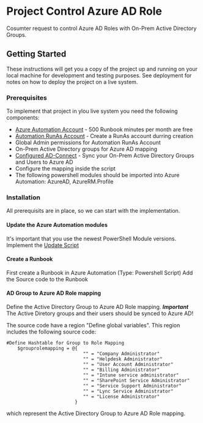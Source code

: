 # Project Control Azure AD Role
Cosumter request to control Azure AD Roles with On-Prem Active Directory Groups.

## Getting Started
These instructions will get you a copy of the project up and running on your local machine for development and testing purposes. See deployment for notes on how to deploy the project on a live system.

### Prerequisites
To implement that project in ylou live system you need the following components:

* [Azure Automation Account](https://azure.microsoft.com/de-de/services/automation/) - 500 Runbook minutes per month are free
* [Automation RunAs Account](https://docs.microsoft.com/en-us/azure/automation/manage-runas-account) - Create a RunAs account durring creation
* Global Admin permissions for Automation RunAs Account
* On-Prem Active Directory groups for Azure AD mapping
* [Configured AD-Connect](https://docs.microsoft.com/en-us/azure/active-directory/hybrid/how-to-connect-install-roadmap) - Sync your On-Prem Active Directory Groups and Users to Azure AD
* Configure the mapping inside the script
* The following powershell modules should be imported into Azure Automation: AzureAD, AzureRM.Profile   

### Installation
All prerequisits are in place, so we can start with the implementation.

#### Update the Azure Automation modules
It's important that you use the newest PowerShell Module versions.
Implement the [Update Script](https://github.com/your/project/tags) 
#### Create a Runbook
First create a Runbook in Azure Automation (Type: Powershell Script)
Add the Source code to the Runbook

#### AD Group to Azure AD Role mapping
Define the Active Directory Group to Azure AD Role mapping. ***Important*** The Active Diretory groups and their users should be synced to Azure AD!

The source code have a region "Define global variables". This region includes the following source code:
````
#Define Hashtable for Group to Role Mapping
    $grouprolemapping = @{
                            "" = "Company Administrator"
                            "" = "Helpdesk Administrator"
                            "" = "User Account Administrator"
                            "" = "Billing Administrator"
                            "" = "Intune service administrator"
                            "" = "SharePoint Service Administrator"
                            "" = "Service Support Administrator"
                            "" = "Lync Service Administrator"
                            "" = "License Administrator"
                         }

````
which represent the Active Directory Group to Azure AD Role mapping. 